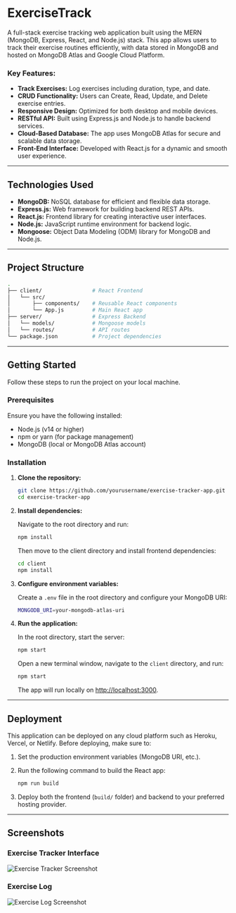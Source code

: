 
# **ExerciseTrack**

A full-stack exercise tracking web application built using the MERN (MongoDB, Express, React, and Node.js) stack. This app allows users to track their exercise routines efficiently, with data stored in MongoDB and hosted on MongoDB Atlas and Google Cloud Platform.

### **Key Features:**

- **Track Exercises:** Log exercises including duration, type, and date.
- **CRUD Functionality:** Users can Create, Read, Update, and Delete exercise entries.
- **Responsive Design:** Optimized for both desktop and mobile devices.
- **RESTful API:** Built using Express.js and Node.js to handle backend services.
- **Cloud-Based Database:** The app uses MongoDB Atlas for secure and scalable data storage.
- **Front-End Interface:** Developed with React.js for a dynamic and smooth user experience.

---

## **Technologies Used**

- **MongoDB:** NoSQL database for efficient and flexible data storage.
- **Express.js:** Web framework for building backend REST APIs.
- **React.js:** Frontend library for creating interactive user interfaces.
- **Node.js:** JavaScript runtime environment for backend logic.
- **Mongoose:** Object Data Modeling (ODM) library for MongoDB and Node.js.

---

## **Project Structure**

```bash
.
├── client/                # React Frontend
│   └── src/
│       ├── components/    # Reusable React components
│       └── App.js         # Main React app
├── server/                # Express Backend
│   └── models/            # Mongoose models
│   └── routes/            # API routes
└── package.json           # Project dependencies
```

---

## **Getting Started**

Follow these steps to run the project on your local machine.

### **Prerequisites**

Ensure you have the following installed:

- Node.js (v14 or higher)
- npm or yarn (for package management)
- MongoDB (local or MongoDB Atlas account)

### **Installation**

1. **Clone the repository:**

   ```bash
   git clone https://github.com/yourusername/exercise-tracker-app.git
   cd exercise-tracker-app
   ```

2. **Install dependencies:**

   Navigate to the root directory and run:

   ```bash
   npm install
   ```

   Then move to the client directory and install frontend dependencies:

   ```bash
   cd client
   npm install
   ```

3. **Configure environment variables:**

   Create a `.env` file in the root directory and configure your MongoDB URI:

   ```bash
   MONGODB_URI=your-mongodb-atlas-uri
   ```

4. **Run the application:**

   In the root directory, start the server:

   ```bash
   npm start
   ```

   Open a new terminal window, navigate to the `client` directory, and run:

   ```bash
   npm start
   ```

   The app will run locally on [http://localhost:3000](http://localhost:3000).

---

## **Deployment**

This application can be deployed on any cloud platform such as Heroku, Vercel, or Netlify. Before deploying, make sure to:

1. Set the production environment variables (MongoDB URI, etc.).
2. Run the following command to build the React app:

   ```bash
   npm run build
   ```

3. Deploy both the frontend (`build/` folder) and backend to your preferred hosting provider.

---

## **Screenshots**

### **Exercise Tracker Interface**
![Exercise Tracker Screenshot](https://github.com/user-attachments/assets/ac44e992-7350-434e-a968-30f6b96b1c5a)

### **Exercise Log**
![Exercise Log Screenshot](https://github.com/user-attachments/assets/e7b4a70b-0b22-42ec-87de-504b6954e255)
